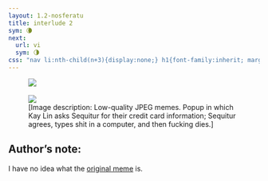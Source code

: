```yaml
---
layout: 1.2-nosferatu
title: interlude 2
sym: 🌘︎
next:
  url: vi
  sym: 🌗︎
css: "nav li:nth-child(n+3){display:none;} h1{font-family:inherit; margin:2.5em auto 3em;} main,figcaption{text-align:center;} p,figcaption{max-width:425px;} i em{font-style:normal;} #an{text-align:left; color:#bfbfbf; max-width:400px; margin:0 auto 3em; background:#202020; padding:.5em} #an h2{border-bottom:1px solid; color:#808080; font-weight:normal; margin:0;} #an p{margin:.75em 1em .5em; font-size:.85em;} #an a{font-weight:normal; transition:none;} figcaption{font-size:.65em;}"
---
```

<!--
next:
  url: vi
  sym: 🌗︎
-->
<figure><img src="{%include url.html%}/assets/img/au/credit.jpg"/><br/><br/><img src="{%include url.html%}/assets/img/au/bye.jpg"/>
<figcaption>[Image description: Low-quality JPEG memes. Popup in which Kay&nbsp;Lin asks Sequitur for their credit card information; Sequitur agrees, types shit in a computer, and then fucking dies.]</figcaption></figure>

<div id="an"><h2 class="book">Author’s note:</h2>
<p>I have no idea what the <a href="https://external-content.duckduckgo.com/iu/?u=https%3A%2F%2Fcdn.dopl3r.com%2Fmemes_files%2Fotaly-not-maare-h-hi-there-do-you-th-think-i-could-have-your-credit-card-information-p-please-card-number-expiry-date-security-code-th-thanks-oP8EG.jpg&f=1&nofb=1&ipt=2fbad6065be528de0eee2a88027a6ff268cc625400bbc0fb8cc4d700b922619a&ipo=images" class="ext">original meme</a> is.</p></div>